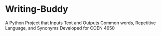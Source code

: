 # Writing-Buddy
A Python Project that Inputs Text and Outputs Common words, Repetitive Language, and Synonyms
Developed for COEN 4650

